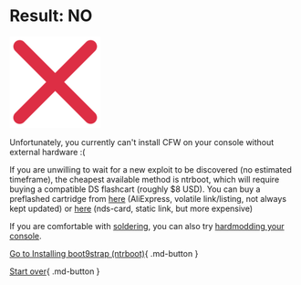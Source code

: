 # Result: NO

![Image](/images/seventeen/failure.png)

Unfortunately, you currently can't install CFW on your console without external hardware :(

If you are unwilling to wait for a new exploit to be discovered (no estimated timeframe), the cheapest available method is ntrboot, which will require buying a compatible DS flashcart (roughly $8 USD). You can buy a preflashed cartridge from [here](https://www.aliexpress.com/item/1005005337644588.html) (AliExpress, volatile link/listing, not always kept updated) or [here](https://www.nds-card.com/ProShow.asp?ProID=575) (nds-card, static link, but more expensive)

If you are comfortable with [soldering](https://en.wikipedia.org/wiki/Soldering), you can also try [hardmodding your console](https://3ds.hacks.guide/installing-boot9strap-(hardmod)).

[Go to Installing boot9strap (ntrboot)](https://3ds.hacks.guide/installing-boot9strap-(ntrboot)){ .md-button }

[Start over](/seventeen){ .md-button }

